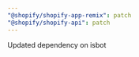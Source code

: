 ```yaml
---
"@shopify/shopify-app-remix": patch
"@shopify/shopify-api": patch
---
```


Updated dependency on isbot
